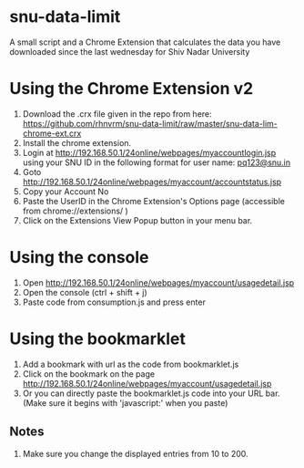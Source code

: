 # snu-data-limit
A small script and a Chrome Extension that calculates the data you have downloaded since the last wednesday for Shiv Nadar University

# Using the Chrome Extension v2
1. Download the .crx file given in the repo from here: https://github.com/rhnvrm/snu-data-limit/raw/master/snu-data-lim-chrome-ext.crx
2. Install the chrome extension.
3. Login at http://192.168.50.1/24online/webpages/myaccountlogin.jsp using your SNU ID in the following format for user name: pq123@snu.in 
4. Goto http://192.168.50.1/24online/webpages/myaccount/accountstatus.jsp
5. Copy your Account No 
3. Paste the UserID in the Chrome Extension's Options page (accessible from chrome://extensions/ )
4. Click on the Extensions View Popup button in your menu bar.

# Using the console
1. Open http://192.168.50.1/24online/webpages/myaccount/usagedetail.jsp
2. Open the console (ctrl + shift + j)
3. Paste code from consumption.js and press enter



# Using the bookmarklet
1. Add a bookmark with url as the code from bookmarklet.js
2. Click on the bookmark on the page http://192.168.50.1/24online/webpages/myaccount/usagedetail.jsp
3. Or you can directly paste the bookmarklet.js code into your URL bar. (Make sure it begins with 'javascript:' when you paste)

## Notes
1. Make sure you change the displayed entries from 10 to 200.
